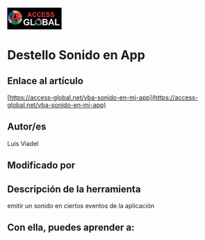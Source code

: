 ﻿![Access-global](/blob/main/Images/Logo1.png)
# Destello Sonido en App
## Enlace al artículo
[https://access-global.net/vba-sonido-en-mi-app](https://access-global.net/vba-sonido-en-mi-app)
## Autor/es
Luis Viadel
## Modificado por

## Descripción de la herramienta
emitir un sonido en ciertos eventos de la aplicación
## Con ella, puedes aprender a:


